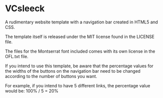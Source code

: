 # VCsleeck
A rudimentary website template with a navigation bar created in HTML5 and CSS.

The template itself is released under the MIT license found in the LICENSE file.

The files for the Montserrat font included comes with its own license in the OFL.txt file.

If you intend to use this template, be aware that the percentage values
for the widths of the buttons on the navigation bar need to be changed according
to the number of buttons you want.

For example, if you intend to have 5 different links, the percentage value would be:
100% / 5 = 20%
